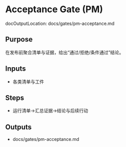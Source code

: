 # Acceptance Gate (PM)

docOutputLocation: docs/gates/pm-acceptance.md

## Purpose

在发布前聚合清单与证据，给出“通过/拒绝/条件通过”结论。

## Inputs

- 各类清单与工件

## Steps

- 运行清单→汇总证据→结论与后续行动

## Outputs

- docs/gates/pm-acceptance.md
